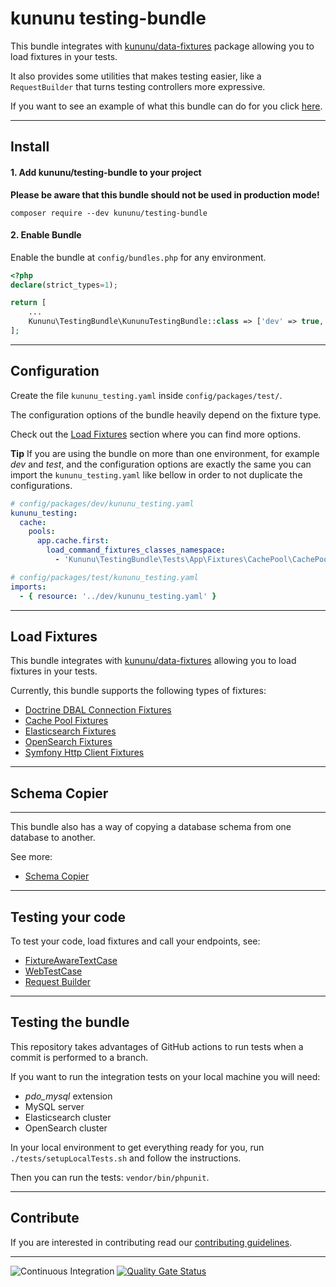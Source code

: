 # kununu testing-bundle

This bundle integrates with [kununu/data-fixtures](https://github.com/kununu/data-fixtures) package allowing you to load fixtures in your tests.

It also provides some utilities that makes testing easier, like a `RequestBuilder` that turns testing controllers more expressive. 

If you want to see an example of what this bundle can do for you click [here](docs/Test/web-test-case.md#example).

------------------------------------

## Install

#### 1. Add kununu/testing-bundle to your project

**Please be aware that this bundle should not be used in production mode!**

```shell
composer require --dev kununu/testing-bundle
```

#### 2. Enable Bundle

Enable the bundle at `config/bundles.php` for any environment.

```php
<?php
declare(strict_types=1);

return [
    ...
    Kununu\TestingBundle\KununuTestingBundle::class => ['dev' => true, 'test' => true],
];
```

--------------------

## Configuration

Create the file `kununu_testing.yaml` inside `config/packages/test/`.

The configuration options of the bundle heavily depend on the fixture type.

Check out the [Load Fixtures](#load-fixtures) section where you can find more options.

**Tip**
If you are using the bundle on more than one environment, for example *dev* and *test*, and the configuration options are exactly the same you can import the `kununu_testing.yaml` like bellow in order to not duplicate the configurations.

```yaml
# config/packages/dev/kununu_testing.yaml
kununu_testing:
  cache:
    pools:
      app.cache.first:
        load_command_fixtures_classes_namespace:
          - 'Kununu\TestingBundle\Tests\App\Fixtures\CachePool\CachePoolFixture1'
```

```yaml
# config/packages/test/kununu_testing.yaml
imports:
  - { resource: '../dev/kununu_testing.yaml' }
```

--------------------

## Load Fixtures

This bundle integrates with [kununu/data-fixtures](https://github.com/kununu/data-fixtures) allowing you to load fixtures in your tests.

Currently, this bundle supports the following types of fixtures:

- [Doctrine DBAL Connection Fixtures](docs/FixturesTypes/doctrine-dbal-connection-fixtures.md)
- [Cache Pool Fixtures](docs/FixturesTypes/cache-pool-fixtures.md)
- [Elasticsearch Fixtures](docs/FixturesTypes/elasticsearch.md)
- [OpenSearch Fixtures](docs/FixturesTypes/opensearch.md)
- [Symfony Http Client Fixtures](docs/FixturesTypes/symfony-http-client.md)

--------------------

## Schema Copier

-----------------------

This bundle also has a way of copying a database schema from one database to another.

See more:

- [Schema Copier](./docs/SchemaCopier/schema-copier.md)

------------------------------

## Testing your code

To test your code, load fixtures and call your endpoints, see:

- [FixtureAwareTextCase](docs/Test/fixtures-aware-test-case.md)
- [WebTestCase](docs/Test/web-test-case.md)
- [Request Builder](docs/Test/request-builder.md)

------------------------------

## Testing the bundle

This repository takes advantages of GitHub actions to run tests when a commit is performed to a branch.

If you want to run the integration tests on your local machine you will need:

- *pdo_mysql* extension
- MySQL server
- Elasticsearch cluster
- OpenSearch cluster

In your local environment to get everything ready for you, run `./tests/setupLocalTests.sh` and follow the instructions.

Then you can run the tests: `vendor/bin/phpunit`.

------------------------------

## Contribute

If you are interested in contributing read our [contributing guidelines](CONTRIBUTING.md).

------------------------------

![Continuous Integration](https://github.com/kununu/testing-bundle/actions/workflows/continuous-integration.yml/badge.svg)
[![Quality Gate Status](https://sonarcloud.io/api/project_badges/measure?project=kununu_testing-bundle&metric=alert_status)](https://sonarcloud.io/dashboard?id=kununu_testing-bundle)
